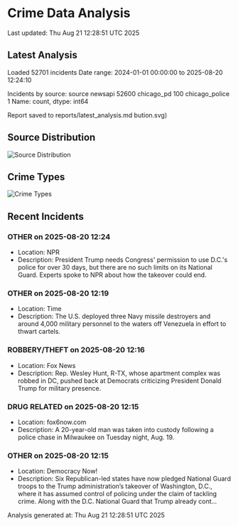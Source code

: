 # Crime Data Analysis
Last updated: Thu Aug 21 12:28:51 UTC 2025

## Latest Analysis

Loaded 52701 incidents
Date range: 2024-01-01 00:00:00 to 2025-08-20 12:24:10

Incidents by source:
source
newsapi           52600
chicago_pd          100
chicago_police        1
Name: count, dtype: int64

Report saved to reports/latest_analysis.md
bution.svg)

## Source Distribution
![Source Distribution](images/source_distribution.svg)

## Crime Types
![Crime Types](images/crime_types.svg)

## Recent Incidents

### OTHER on 2025-08-20 12:24
- Location: NPR
- Description: President Trump needs Congress' permission to use D.C.'s police for over 30 days, but there are no such limits on its National Guard. Experts spoke to NPR about how the takeover could end.


### OTHER on 2025-08-20 12:19
- Location: Time
- Description: The U.S. deployed three Navy missile destroyers and around 4,000 military personnel to the waters off Venezuela in effort to thwart cartels.


### ROBBERY/THEFT on 2025-08-20 12:16
- Location: Fox News
- Description: Rep. Wesley Hunt, R-TX, whose apartment complex was robbed in DC, pushed back at Democrats criticizing President Donald Trump for military presence.


### DRUG RELATED on 2025-08-20 12:15
- Location: fox6now.com
- Description: A 20-year-old man was taken into custody following a police chase in Milwaukee on Tuesday night, Aug. 19.


### OTHER on 2025-08-20 12:15
- Location: Democracy Now!
- Description: Six Republican-led states have now pledged National Guard troops to the Trump administration’s takeover of Washington, D.C., where it has assumed control of policing under the claim of tackling crime. Along with the D.C. National Guard that Trump already cont…

Analysis generated at: Thu Aug 21 12:28:51 UTC 2025
